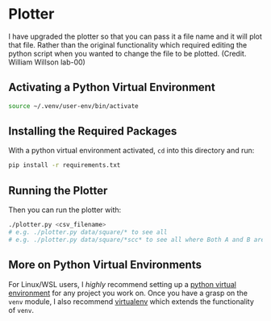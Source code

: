 <!--- coppied form lab-00 --->
# Plotter

I have upgraded the plotter so that you can pass it a file name and it will plot that file. Rather than the original functionality which required editing the python script when you wanted to change the file to be plotted. (Credit. William Willson lab-00)

## Activating a Python Virtual Environment

```bash
source ~/.venv/user-env/bin/activate
```

## Installing the Required Packages

With a python virtual environment activated, `cd` into this directory and run:

```bash
pip install -r requirements.txt
```
## Running the Plotter

Then you can run the plotter with:

```bash
./plotter.py <csv_filename>
# e.g. ./plotter.py data/square/* to see all
# e.g. ./plotter.py data/square/*scc* to see all where Both A and B are Column Major
```

## More on Python Virtual Environments

For Linux/WSL users, I *highly* recommend setting up a [python virtual environment](https://realpython.com/python-virtual-environments-a-primer/) for any project you work on. Once you have a grasp on the `venv` module, I also recommend [virtualenv](https://virtualenv.pypa.io/en/latest/) which extends the functionality of `venv`.

